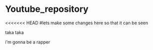# Youtube_repository
<<<<<<< HEAD
#lets make some changes here so that it can be seen 

taka taka

i'm gonna be a rapper


